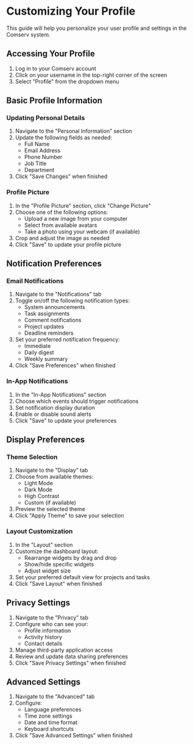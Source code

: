 # Customizing Your Profile

This guide will help you personalize your user profile and settings in the Comserv system.

## Accessing Your Profile

1. Log in to your Comserv account
2. Click on your username in the top-right corner of the screen
3. Select "Profile" from the dropdown menu

## Basic Profile Information

### Updating Personal Details

1. Navigate to the "Personal Information" section
2. Update the following fields as needed:
   - Full Name
   - Email Address
   - Phone Number
   - Job Title
   - Department
3. Click "Save Changes" when finished

### Profile Picture

1. In the "Profile Picture" section, click "Change Picture"
2. Choose one of the following options:
   - Upload a new image from your computer
   - Select from available avatars
   - Take a photo using your webcam (if available)
3. Crop and adjust the image as needed
4. Click "Save" to update your profile picture

## Notification Preferences

### Email Notifications

1. Navigate to the "Notifications" tab
2. Toggle on/off the following notification types:
   - System announcements
   - Task assignments
   - Comment notifications
   - Project updates
   - Deadline reminders
3. Set your preferred notification frequency:
   - Immediate
   - Daily digest
   - Weekly summary
4. Click "Save Preferences" when finished

### In-App Notifications

1. In the "In-App Notifications" section
2. Choose which events should trigger notifications
3. Set notification display duration
4. Enable or disable sound alerts
5. Click "Save" to update your preferences

## Display Preferences

### Theme Selection

1. Navigate to the "Display" tab
2. Choose from available themes:
   - Light Mode
   - Dark Mode
   - High Contrast
   - Custom (if available)
3. Preview the selected theme
4. Click "Apply Theme" to save your selection

### Layout Customization

1. In the "Layout" section
2. Customize the dashboard layout:
   - Rearrange widgets by drag and drop
   - Show/hide specific widgets
   - Adjust widget size
3. Set your preferred default view for projects and tasks
4. Click "Save Layout" when finished

## Privacy Settings

1. Navigate to the "Privacy" tab
2. Configure who can see your:
   - Profile information
   - Activity history
   - Contact details
3. Manage third-party application access
4. Review and update data sharing preferences
5. Click "Save Privacy Settings" when finished

## Advanced Settings

1. Navigate to the "Advanced" tab
2. Configure:
   - Language preferences
   - Time zone settings
   - Date and time format
   - Keyboard shortcuts
3. Click "Save Advanced Settings" when finished